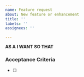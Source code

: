 ```yaml
---
name: Feature request
about: New feature or enhancement
title: ''
labels: ''
assignees: ''

---
```


**AS A**
**I WANT**
**SO THAT**

### Acceptance Criteria

- [ ]

